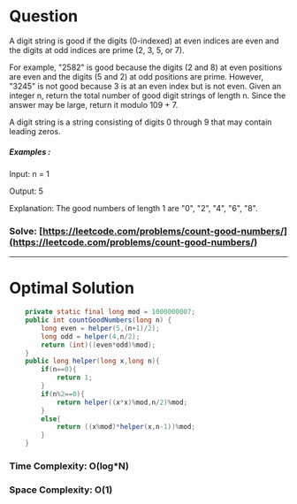 # Question  

A digit string is good if the digits (0-indexed) at even indices are even and the digits at odd indices are prime (2, 3, 5, or 7).

For example, "2582" is good because the digits (2 and 8) at even positions are even and the digits (5 and 2) at odd positions are prime. However, "3245" is not good because 3 is at an even index but is not even.
Given an integer n, return the total number of good digit strings of length n. Since the answer may be large, return it modulo 109 + 7.

A digit string is a string consisting of digits 0 through 9 that may contain leading zeros.



##### Examples :

Input: n = 1

Output: 5

Explanation: The good numbers of length 1 are "0", "2", "4", "6", "8".



### Solve: [https://leetcode.com/problems/count-good-numbers/](https://leetcode.com/problems/count-good-numbers/)

*** 

# Optimal Solution 

``` java
    private static final long mod = 1000000007;
    public int countGoodNumbers(long n) {
        long even = helper(5,(n+1)/2);
        long odd = helper(4,n/2);
        return (int)((even*odd)%mod);
    }
    public long helper(long x,long n){
        if(n==0){
            return 1;
        }
        if(n%2==0){
            return helper((x*x)%mod,n/2)%mod;
        }
        else{
            return ((x%mod)*helper(x,n-1))%mod;
        }
    }
```

### Time Complexity: O(log*N)  
### Space Complexity: O(1) 